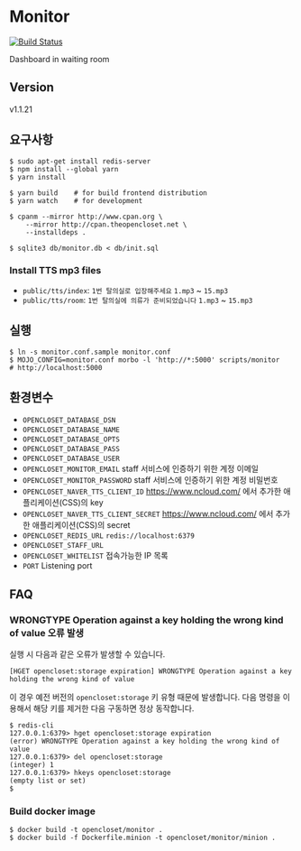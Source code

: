 # Monitor #

[![Build Status](https://travis-ci.org/opencloset/monitor.svg?branch=v1.1.21)](https://travis-ci.org/opencloset/monitor)

Dashboard in waiting room

## Version ##

v1.1.21

## 요구사항 ##

    $ sudo apt-get install redis-server
    $ npm install --global yarn
    $ yarn install

    $ yarn build    # for build frontend distribution
    $ yarn watch    # for development

    $ cpanm --mirror http://www.cpan.org \
        --mirror http://cpan.theopencloset.net \
        --installdeps .

    $ sqlite3 db/monitor.db < db/init.sql

### Install TTS mp3 files ###

- `public/tts/index`: `1번 탈의실로 입장해주세요`
  `1.mp3` ~ `15.mp3`
- `public/tts/room`: `1번 탈의실에 의류가 준비되었습니다`
  `1.mp3` ~ `15.mp3`

## 실행 ##

    $ ln -s monitor.conf.sample monitor.conf
    $ MOJO_CONFIG=monitor.conf morbo -l 'http://*:5000' scripts/monitor    # http://localhost:5000

## 환경변수 ##

- `OPENCLOSET_DATABASE_DSN`
- `OPENCLOSET_DATABASE_NAME`
- `OPENCLOSET_DATABASE_OPTS`
- `OPENCLOSET_DATABASE_PASS`
- `OPENCLOSET_DATABASE_USER`
- `OPENCLOSET_MONITOR_EMAIL`
  staff 서비스에 인증하기 위한 계정 이메일
- `OPENCLOSET_MONITOR_PASSWORD`
  staff 서비스에 인증하기 위한 계정 비밀번호
- `OPENCLOSET_NAVER_TTS_CLIENT_ID`
  https://www.ncloud.com/ 에서 추가한 애플리케이션(CSS)의 key
- `OPENCLOSET_NAVER_TTS_CLIENT_SECRET`
  https://www.ncloud.com/ 에서 추가한 애플리케이션(CSS)의 secret
- `OPENCLOSET_REDIS_URL` `redis://localhost:6379`
- `OPENCLOSET_STAFF_URL`
- `OPENCLOSET_WHITELIST`
  접속가능한 IP 목록
- `PORT`
  Listening port

## FAQ ##

### WRONGTYPE Operation against a key holding the wrong kind of value 오류 발생

실행 시 다음과 같은 오류가 발생할 수 있습니다.

```
[HGET opencloset:storage expiration] WRONGTYPE Operation against a key holding the wrong kind of value
```

이 경우 예전 버전의 `opencloset:storage` 키 유형 때문에 발생합니다.
다음 명령을 이용해서 해당 키를 제거한 다음 구동하면 정상 동작합니다.

```
$ redis-cli
127.0.0.1:6379> hget opencloset:storage expiration
(error) WRONGTYPE Operation against a key holding the wrong kind of value
127.0.0.1:6379> del opencloset:storage
(integer) 1
127.0.0.1:6379> hkeys opencloset:storage
(empty list or set)
$
```

### Build docker image ###

    $ docker build -t opencloset/monitor .
    $ docker build -f Dockerfile.minion -t opencloset/monitor/minion .
